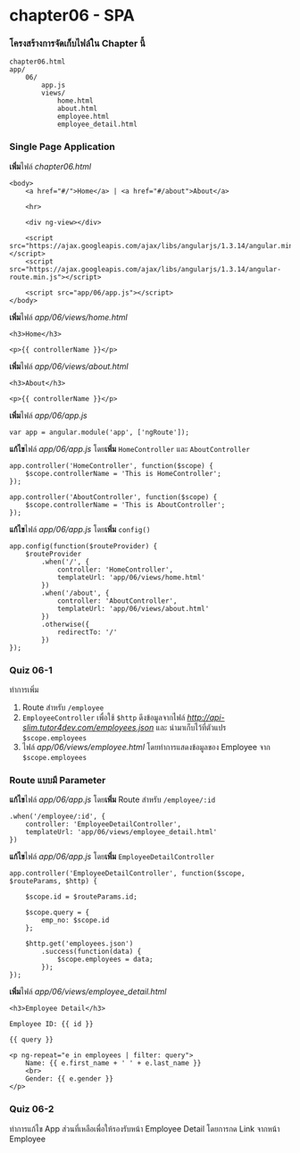 chapter06 - SPA
===============

### โครงสร้างการจัดเก็บไฟล์ใน Chapter นี้

	chapter06.html
	app/
		06/
			app.js
			views/
				home.html
				about.html
				employee.html
				employee_detail.html

### Single Page Application

**เพิ่ม**ไฟล์ *chapter06.html*

	<body>
		<a href="#/">Home</a> | <a href="#/about">About</a>

		<hr>

		<div ng-view></div>

		<script src="https://ajax.googleapis.com/ajax/libs/angularjs/1.3.14/angular.min.js"></script>
		<script src="https://ajax.googleapis.com/ajax/libs/angularjs/1.3.14/angular-route.min.js"></script>

		<script src="app/06/app.js"></script>
	</body>

**เพิ่ม**ไฟล์ *app/06/views/home.html*

	<h3>Home</h3>

	<p>{{ controllerName }}</p>

**เพิ่ม**ไฟล์ *app/06/views/about.html*

	<h3>About</h3>

	<p>{{ controllerName }}</p>

**เพิ่ม**ไฟล์ *app/06/app.js*

	var app = angular.module('app', ['ngRoute']);

**แก้ไข**ไฟล์ *app/06/app.js* โดย**เพิ่ม** `HomeController` และ `AboutController`

	app.controller('HomeController', function($scope) {
		$scope.controllerName = 'This is HomeController';
	});

	app.controller('AboutController', function($scope) {
		$scope.controllerName = 'This is AboutController';
	});

**แก้ไข**ไฟล์ *app/06/app.js* โดย**เพิ่ม** `config()`

	app.config(function($routeProvider) {
		$routeProvider
			.when('/', {
				controller: 'HomeController',
				templateUrl: 'app/06/views/home.html'
			})
			.when('/about', {
				controller: 'AboutController',
				templateUrl: 'app/06/views/about.html'
			})
			.otherwise({
				redirectTo: '/'
			})
	});

### Quiz 06-1

ทำการเพิ่ม

1. Route สำหรับ `/employee`
2. `EmployeeController` เพื่อใช้ `$http` ดึงข้อมูลจากไฟล์ *http://api-slim.tutor4dev.com/employees.json* และ นำมาเก็บไว้ที่ตัวแปร `$scope.employees`
2. ไฟล์ *app/06/views/employee.html* โดยทำการแสดงข้อมูลของ Employee จาก `$scope.employees`

### Route แบบมี Parameter

**แก้ไข**ไฟล์ *app/06/app.js* โดย**เพิ่ม** Route สำหรับ `/employee/:id`

	.when('/employee/:id', {
		controller: 'EmployeeDetailController',
		templateUrl: 'app/06/views/employee_detail.html'
	})

**แก้ไข**ไฟล์ *app/06/app.js* โดย**เพิ่ม** `EmployeeDetailController`

	app.controller('EmployeeDetailController', function($scope, $routeParams, $http) {

		$scope.id = $routeParams.id;

		$scope.query = {
			emp_no: $scope.id
		};

		$http.get('employees.json')
			.success(function(data) {
				$scope.employees = data;
			});
	});

**เพิ่ม**ไฟล์ *app/06/views/employee_detail.html*

	<h3>Employee Detail</h3>

	Employee ID: {{ id }}

	{{ query }}

	<p ng-repeat="e in employees | filter: query">
		Name: {{ e.first_name + ' ' + e.last_name }}
		<br>
		Gender: {{ e.gender }}
	</p>

### Quiz 06-2

ทำการแก้ไข App ส่วนที่เหลือเพื่อให้รองรับหน้า Employee Detail โดยการกด Link จากหน้า Employee